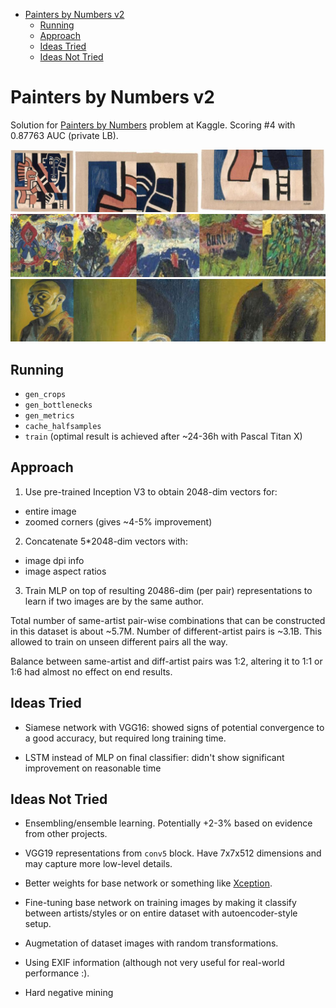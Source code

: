 <!-- TOC depthFrom:1 depthTo:6 withLinks:1 updateOnSave:1 orderedList:0 -->

- [Painters by Numbers v2](#painters-by-numbers-v2)
	- [Running](#running)
	- [Approach](#approach)
	- [Ideas Tried](#ideas-tried)
	- [Ideas Not Tried](#ideas-not-tried)

<!-- /TOC -->

# Painters by Numbers v2

Solution for [Painters by Numbers](https://www.kaggle.com/c/painter-by-numbers) problem at Kaggle. Scoring #4 with 0.87763 AUC (private LB).


![a](a.jpg)
![a](b.jpg)
![a](c.jpg)


## Running

- `gen_crops`
- `gen_bottlenecks`
- `gen_metrics`
- `cache_halfsamples`
- `train` (optimal result is achieved after ~24-36h with Pascal Titan X)

## Approach

1. Use pre-trained Inception V3 to obtain 2048-dim vectors for:
  - entire image
  - zoomed corners (gives ~4-5% improvement)


2. Concatenate 5*2048-dim vectors with:
  - image dpi info
  - image aspect ratios


3. Train MLP on top of resulting 20486-dim (per pair) representations to learn if two images are by the same author.

Total number of same-artist pair-wise combinations that can be constructed in this dataset is about ~5.7M. Number of different-artist pairs is ~3.1B. This allowed to train on unseen different pairs all the way.

Balance between same-artist and diff-artist pairs was 1:2, altering it to 1:1 or 1:6 had almost no effect on end results.

## Ideas Tried

- Siamese network with VGG16: showed signs of potential convergence to a good accuracy, but required long training time.

- LSTM instead of MLP on final classifier: didn't show significant improvement on reasonable time


## Ideas Not Tried

- Ensembling/ensemble learning. Potentially +2-3% based on evidence from other projects.

- VGG19 representations from `conv5` block. Have 7x7x512 dimensions and may capture more low-level details.

- Better weights for base network or something like [Xception](https://github.com/fchollet/keras/blob/master/keras/applications/xception.py).

- Fine-tuning base network on training images by making it classify between artists/styles or on entire dataset with autoencoder-style setup.

- Augmetation of dataset images with random transformations.

- Using EXIF information (although not very useful for real-world performance :).

- Hard negative mining
